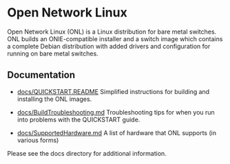 Open Network Linux
==================

Open Network Linux (ONL) is a Linux distribution for bare metal switches.  ONL
builds an ONIE-compatible installer and a switch image which contains a complete
Debian distribution with added drivers and configuration for running on bare metal
switches.

Documentation
-------------

* [docs/QUICKSTART.README](docs/QUICKSTART.README)
    Simplified instructions for building and installing the ONL images.

* [docs/BuildTroubleshooting.md](docs/BuildTroubleshooting.md)
    Troubleshooting tips for when you run into problems with the
    QUICKSTART guide.

* [docs/SupportedHardware.md](docs/SupportedHardware.md)
    A list of hardware that ONL supports (in various forms)

Please see the docs directory for additional information. 

